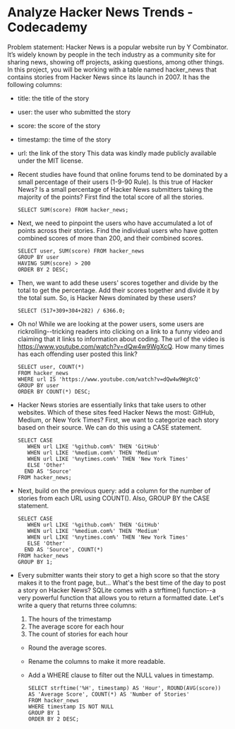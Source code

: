 # Analyze Hacker News Trends - Codecademy

Problem statement: Hacker News is a popular website run by Y Combinator. It’s widely known by people in the tech industry as a community site for sharing news, showing off projects, asking questions, among other things. In this project, you will be working with a table named hacker_news that contains stories from Hacker News since its launch in 2007. It has the following columns:
  * title: the title of the story
  * user: the user who submitted the story
  * score: the score of the story
  * timestamp: the time of the story
  * url: the link of the story
This data was kindly made publicly available under the MIT license.

* Recent studies have found that online forums tend to be dominated by a small percentage of their users (1-9-90 Rule). Is this true of Hacker News? Is a small percentage of Hacker News submitters taking the majority of the points? First find the total score of all the stories.

      SELECT SUM(score) FROM hacker_news;

* Next, we need to pinpoint the users who have accumulated a lot of points across their stories. Find the individual users who have gotten combined scores of more than 200, and their combined scores.

      SELECT user, SUM(score) FROM hacker_news
      GROUP BY user
      HAVING SUM(score) > 200
      ORDER BY 2 DESC;

* Then, we want to add these users' scores together and divide by the total to get the percentage. Add their scores together and divide it by the total sum. So, is Hacker News dominated by these users?

      SELECT (517+309+304+282) / 6366.0;

* Oh no! While we are looking at the power users, some users are rickrolling--tricking readers into clicking on a link to a funny video and claiming that it links to information about coding. The url of the video is https://www.youtube.com/watch?v=dQw4w9WgXcQ. How many times has each offending user posted this link?

      SELECT user, COUNT(*)
      FROM hacker_news
      WHERE url IS 'https://www.youtube.com/watch?v=dQw4w9WgXcQ'
      GROUP BY user
      ORDER BY COUNT(*) DESC;

* Hacker News stories are essentially links that take users to other websites. Which of these sites feed Hacker News the most: GitHub, Medium, or New York Times? First, we want to categorize each story based on their source. We can do this using a CASE statement.

      SELECT CASE
         WHEN url LIKE '%github.com%' THEN 'GitHub'
         WHEN url LIKE '%medium.com%' THEN 'Medium'
         WHEN url LIKE '%nytimes.com%' THEN 'New York Times'
         ELSE 'Other'
        END AS 'Source'
      FROM hacker_news;

* Next, build on the previous query: add a column for the number of stories from each URL using COUNT(). Also, GROUP BY the CASE statement.

      SELECT CASE
         WHEN url LIKE '%github.com%' THEN 'GitHub'
         WHEN url LIKE '%medium.com%' THEN 'Medium'
         WHEN url LIKE '%nytimes.com%' THEN 'New York Times'
         ELSE 'Other'
        END AS 'Source', COUNT(*)
      FROM hacker_news
      GROUP BY 1;

* Every submitter wants their story to get a high score so that the story makes it to the front page, but... What's the best time of the day to post a story on Hacker News? SQLite comes with a strftime() function--a very powerful function that allows you to return a formatted date. Let's write a query that returns three columns:
    1. The hours of the trimestamp
    2. The average score for each hour
    3. The count of stories for each hour
    * Round the average scores.
    * Rename the columns to make it more readable.
    * Add a WHERE clause to filter out the NULL values in timestamp.
 
          SELECT strftime('%H', timestamp) AS 'Hour', ROUND(AVG(score)) AS 'Average Score', COUNT(*) AS 'Number of Stories'
          FROM hacker_news
          WHERE timestamp IS NOT NULL
          GROUP BY 1
          ORDER BY 2 DESC;
